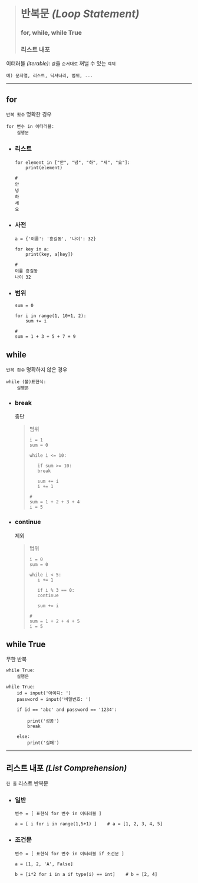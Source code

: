 ># 반복문 *(Loop Statement)*
>### for, while, while True
>### 리스트 내포

이터러블 *(iterable)*: `값`을 `순서대로` 꺼낼 수 있는 `객체`
```
예) 문자열, 리스트, 딕셔너리, 범위, ...
```

---

## for
`반복 횟수` 명확한 경우
```angular2html
for 변수 in 이터러블:
    실행문
```

+ ### 리스트
  ```
  for element in ["안", "녕", "하", "세", "요"]:
      print(element)
  
  #
  안
  녕
  하
  세
  요
  ```
  
+ ### 사전
  ```
  a = {'이름': '홍길동', '나이': 32} 
  
  for key in a:
      print(key, a[key])
  
  #
  이름 홍길동
  나이 32
  ```

+ ### 범위
  ```angular2html
  sum = 0
  
  for i in range(1, 10+1, 2):
      sum += i
  
  # 
  sum = 1 + 3 + 5 + 7 + 9
  ```

## while
`반복 횟수` 명확하지 않은 경우
```angular2html
while (불)표현식:
    실행문
```

+ ### break
  중단

  >범위
  >```
  >i = 1
  >sum = 0
  >
  >while i <= 10:
  >
  >    if sum >= 10: 
  >    break 
  >
  >    sum += i
  >    i += 1
  >
  ># 
  >sum = 1 + 2 + 3 + 4
  >i = 5
  >```

+ ### continue
  제외

  >범위
  >```
  >i = 0
  >sum = 0
  >
  >while i < 5:
  >    i += 1
  >
  >    if i % 3 == 0: 
  >    continue
  >
  >    sum += i
  >
  ># 
  >sum = 1 + 2 + 4 + 5
  >i = 5
  >```

## while True
무한 반복
```angular2html
while True:
    실행문
```

```angular2html
while True:
    id = input('아이디: ')
    password = input('비밀번호: ')

    if id == 'abc' and password == '1234':

        print('성공')
        break  

    else:
        print('실패')
```

---

## 리스트 내포 *(List Comprehension)*
`한 줄` 리스트 반복문

+ ### 일반
  `변수 = [ 표현식 for 변수 in 이터러블 ]`
  ```
  a = [ i for i in range(1,5+1) ]    # a = [1, 2, 3, 4, 5] 
  ```

+ ### 조건문
  `변수 = [ 표현식 for 변수 in 이터러블 if 조건문 ]`
  ```
  a = [1, 2, 'A', False]
  
  b = [i*2 for i in a if type(i) == int]    # b = [2, 4]
  ```